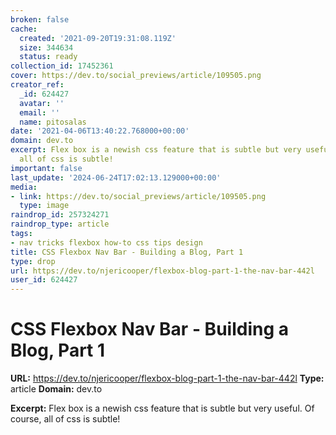 ```yaml
---
broken: false
cache:
  created: '2021-09-20T19:31:08.119Z'
  size: 344634
  status: ready
collection_id: 17452361
cover: https://dev.to/social_previews/article/109505.png
creator_ref:
  _id: 624427
  avatar: ''
  email: ''
  name: pitosalas
date: '2021-04-06T13:40:22.768000+00:00'
domain: dev.to
excerpt: Flex box is a newish css feature that is subtle but very useful. Of course,
  all of css is subtle!
important: false
last_update: '2024-06-24T17:02:13.129000+00:00'
media:
- link: https://dev.to/social_previews/article/109505.png
  type: image
raindrop_id: 257324271
raindrop_type: article
tags:
- nav tricks flexbox how-to css tips design
title: CSS Flexbox Nav Bar - Building a Blog, Part 1
type: drop
url: https://dev.to/njericooper/flexbox-blog-part-1-the-nav-bar-442l
user_id: 624427
---
```


# CSS Flexbox Nav Bar - Building a Blog, Part 1

**URL:** https://dev.to/njericooper/flexbox-blog-part-1-the-nav-bar-442l
**Type:** article
**Domain:** dev.to

**Excerpt:** Flex box is a newish css feature that is subtle but very useful. Of course, all of css is subtle!

